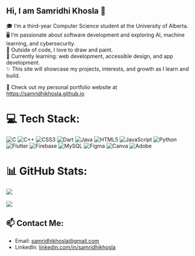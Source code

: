 ## Hi, I am Samridhi Khosla 👋

🎓 I’m a third-year Computer Science student at the University of Alberta.<br/>
🖥️ I’m passionate about software development and exploring AI, machine learning, and cybersecurity.<br/>
🎨 Outside of code, I love to draw and paint.<br/>
🌱 Currently learning: web development, accessible design, and app development.<br/>
✨ This site will showcase my projects, interests, and growth as I learn and build.

🚀 Check out my personal portfolio website at https://samridhikhosla.github.io

# 💻 Tech Stack:
![C](https://img.shields.io/badge/c-%2300599C.svg?style=for-the-badge&logo=c&logoColor=white) ![C++](https://img.shields.io/badge/c++-%2300599C.svg?style=for-the-badge&logo=c%2B%2B&logoColor=white) ![CSS3](https://img.shields.io/badge/css3-%231572B6.svg?style=for-the-badge&logo=css3&logoColor=white) ![Dart](https://img.shields.io/badge/dart-%230175C2.svg?style=for-the-badge&logo=dart&logoColor=white) ![Java](https://img.shields.io/badge/java-%23ED8B00.svg?style=for-the-badge&logo=openjdk&logoColor=white) ![HTML5](https://img.shields.io/badge/html5-%23E34F26.svg?style=for-the-badge&logo=html5&logoColor=white) ![JavaScript](https://img.shields.io/badge/javascript-%23323330.svg?style=for-the-badge&logo=javascript&logoColor=%23F7DF1E) ![Python](https://img.shields.io/badge/python-3670A0?style=for-the-badge&logo=python&logoColor=ffdd54) ![Flutter](https://img.shields.io/badge/Flutter-%2302569B.svg?style=for-the-badge&logo=Flutter&logoColor=white) ![Firebase](https://img.shields.io/badge/firebase-a08021?style=for-the-badge&logo=firebase&logoColor=ffcd34) ![MySQL](https://img.shields.io/badge/mysql-4479A1.svg?style=for-the-badge&logo=mysql&logoColor=white) ![Figma](https://img.shields.io/badge/figma-%23F24E1E.svg?style=for-the-badge&logo=figma&logoColor=white) ![Canva](https://img.shields.io/badge/Canva-%2300C4CC.svg?style=for-the-badge&logo=Canva&logoColor=white) ![Adobe](https://img.shields.io/badge/adobe-%23FF0000.svg?style=for-the-badge&logo=adobe&logoColor=white)

# 📊 GitHub Stats:
![](https://nirzak-streak-stats.vercel.app/?user=samridhikhosla&theme=tokyonight&hide_border=false)<br/><br/>
![](https://github-readme-stats.vercel.app/api/top-langs/?username=samridhikhosla&theme=tokyonight&hide_border=false&include_all_commits=false&count_private=false&layout=compact)

## 📫 Contact Me:
- Email: samridhikhosla@gmail.com<br/>
- LinkedIn: [linkedin.com/in/samridhikhosla](https://www.linkedin.com/in/samridhi-khosla/)
